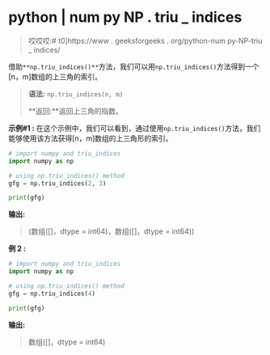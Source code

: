 # python | num py NP . triu _ indices

> 哎哎哎:# t0]https://www . geeksforgeeks . org/python-num py-NP-triu _ indices/

借助`**np.triu_indices()**`方法，我们可以用`np.triu_indices()`方法得到一个[n，m]数组的上三角的索引。

> **语法:** `np.triu_indices(n, m)`
> 
> **返回:**返回上三角的指数。

**示例#1 :**
在这个示例中，我们可以看到，通过使用`np.triu_indices()`方法，我们能够使用该方法获得[n，m]数组的上三角形的索引。

```py
# import numpy and triu_indices
import numpy as np

# using np.triu_indices() method
gfg = np.triu_indices(2, 3)

print(gfg)
```

**输出:**

> (数组([]，dtype = int64)，数组([]，dtype = int64))

**例 2 :**

```py
# import numpy and triu_indices
import numpy as np

# using np.triu_indices() method
gfg = np.triu_indices(4)

print(gfg)
```

**输出:**

> 数组([]，dtype = int64)